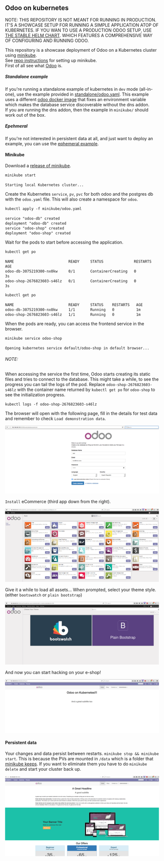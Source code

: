 Odoo on kubernetes
---

NOTE: THIS REPOSITORY IS NOT MEANT FOR RUNNING IN PRODUCTION. IT'S A SHOWCASE SETUP 
FOR RUNNING A SIMPLE APPLICATION ATOP OF KUBERNETES. IF YOU WAN TO USE A 
PRODUCTION ODOO SETUP, USE 
[THE STABLE HELM CHART](https://github.com/kubernetes/charts/tree/master/stable/odoo).
WHICH FEATURES A COMPREHENSIVE WAY OF CONFIGURING AND RUNNING ODOO.

This repository is a showcase deployment of Odoo on a Kubernetes cluster using
[minikube](https://github.com/kubernetes/minikube).  
See [repo instructions](https://github.com/kubernetes/minikube#installation) for
setting up minikube.  
First of all see what [Odoo](https://github.com/odoo/odoo) is.  

##### Standalone example
If you're running a standalone example of kubernetes in `dev` mode (all-in-one),
use the example provided in [standalone/odoo.yaml](./standalone). This example uses a
different [odoo docker image](https://github.com/cloudflavor/odoo-docker) that
fixes an environment variable which makes the database service discoverable
without the dns addon.  
If you are running the dns addon, then the example in `minikube/` should work
out of the box.  

##### Epehmeral
If you're not interested in persistent data at all, and just want to deploy an
example, you can use the [ephemeral example](./ephemeral).


#### Minikube
Download a [release of
minikube](https://github.com/kubernetes/minikube/releases).  

```
minikube start

Starting local Kubernetes cluster...
```

Create the Kubernetes `service`, `pv`, `pvc` for both odoo and the postgres db
with the `odoo.yaml` file. This will also create a namespace for `odoo`.
```
kubectl apply -f minikube/odoo.yaml

service "odoo-db" created
deployment "odoo-db" created
service "odoo-shop" created
deployment "odoo-shop" created
```

Wait for the pods to start before accessing the application.  
```
kubectl get po

NAME                         READY     STATUS              RESTARTS   AGE
odoo-db-3075219300-nx0kw     0/1       ContainerCreating   0          3s
odoo-shop-2676823603-s46lz   0/1       ContainerCreating   0          3s
```

```
kubectl get po

NAME                         READY     STATUS    RESTARTS   AGE
odoo-db-3075219300-nx0kw     1/1       Running   0          1m
odoo-shop-2676823603-s46lz   1/1       Running   0          1m
```

When the pods are ready, you can access the frontend service in the browser.  
```
minikube service odoo-shop

Opening kubernetes service default/odoo-shop in default browser...
```
###### NOTE:

When accessing the service the first time, Odoo starts creating its static files
and tries to connect to the database. This might take a while, to see the
progress you can tail the logs of the pod. Replace `odoo-shop-2676823603-s46lz`
with the container name returned by `kubectl get po` for `odoo-shop` to see the
initialization progress.

```
kubectl logs -f odoo-shop-2676823603-s46lz
```


The browser will open with the following page, fill in the details for test data
and remember to check `Load demonstration data`.  

![administrator](assets/odoo_admin.png)

`Install` eCommerce (third app down from the right).

![apps](assets/odoo_apps.png)

Give it a while to load all assets... When prompted, select your theme style.
(either `bootswatch` or `plain bootstrap`)  

![themes](assets/odoo_theme.png)


And now you can start hacking on your e-shop!  

![success](assets/odoo_success.png)

#### Persistent data
Your changes and data persist between restarts. `minikube stop && minikube
start`. This is because the PVs are mounted in `/data` which is a folder that
[minikube keeps](https://github.com/kubernetes/minikube/blob/master/docs/persistent_volumes.md). If
you want to eliminate them you have to do `minikube delete` and start your
cluster back up.  

![persistent](assets/odoo_persistent.png)
